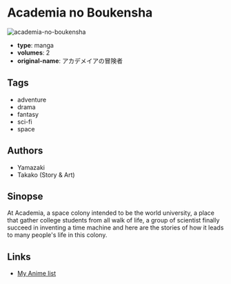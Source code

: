 # Academia no Boukensha

![academia-no-boukensha](https://cdn.myanimelist.net/images/manga/1/28379.jpg)

-   **type**: manga
-   **volumes**: 2
-   **original-name**: アカデメイアの冒険者

## Tags

-   adventure
-   drama
-   fantasy
-   sci-fi
-   space

## Authors

-   Yamazaki
-   Takako (Story & Art)

## Sinopse

At Academia, a space colony intended to be the world university, a place that gather college students from all walk of life, a group of scientist finally succeed in inventing a time machine and here are the stories of how it leads to many people's life in this colony.

## Links

-   [My Anime list](https://myanimelist.net/manga/18519/Academia_no_Boukensha)
